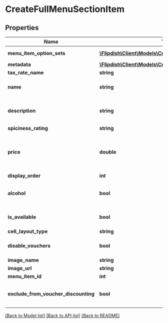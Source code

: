 # CreateFullMenuSectionItem

## Properties
Name | Type | Description | Notes
------------ | ------------- | ------------- | -------------
**menu_item_option_sets** | [**\Flipdish\\Client\Models\CreateFullMenuItemOptionSet[]**](CreateFullMenuItemOptionSet.md) | Menu item option sets | [optional] 
**metadata** | [**\Flipdish\\Client\Models\CreateMetadata[]**](CreateMetadata.md) | List of metadata | [optional] 
**tax_rate_name** | **string** | Tax rate name | [optional] 
**name** | **string** | Menu item name (like \&quot;Korma\&quot;) | [optional] 
**description** | **string** | Description (like \&quot;A lovely dish from the east\&quot;) | [optional] 
**spiciness_rating** | **string** | Spiciness rating | [optional] 
**price** | **double** | Price - this is only used when there is no master option set and should be set to 0 if a master option set exists. | [optional] 
**display_order** | **int** | Display order | [optional] 
**alcohol** | **bool** | To be set true if the item or an option of the item contains an alcoholic drink. | [optional] 
**is_available** | **bool** | True if we accept orders for this item still | [optional] 
**cell_layout_type** | **string** | Small | Medium | Large  Affects the layout of the menu. | [optional] 
**disable_vouchers** | **bool** | If true, then vouchers won&#39;t be applied for this item | [optional] 
**image_name** | **string** | Image url | [optional] 
**image_url** | **string** | Image url | [optional] 
**menu_item_id** | **int** | Menu Item Id | [optional] 
**exclude_from_voucher_discounting** | **bool** | If true, the item is excluded from voucher discount calculations | [optional] 

[[Back to Model list]](../README.md#documentation-for-models) [[Back to API list]](../README.md#documentation-for-api-endpoints) [[Back to README]](../README.md)


